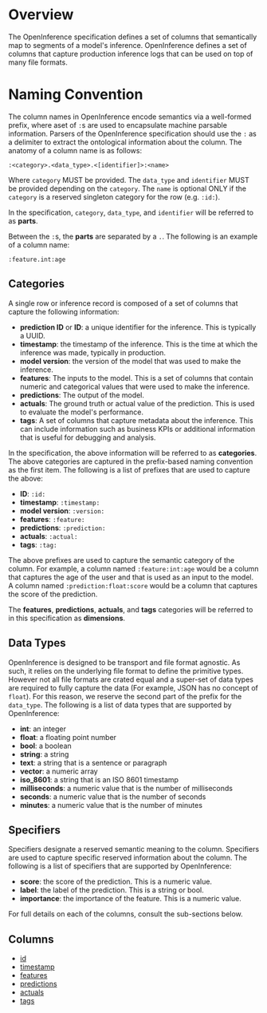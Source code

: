 # Overview

The OpenInference specification defines a set of columns that semantically map to segments of a model's inference. OpenInference defines a set of columns that capture production inference logs that can be used on top of many file formats.

# Naming Convention

The column names in OpenInference encode semantics via a well-formed prefix, where aset of `:`s are used to encapsulate machine parsable information. Parsers of the OpenInference specification should use the `:` as a delimiter to extract the ontological information about the column. The anatomy of a column name is as follows:

```
:<category>.<data_type>.<[identifier]>:<name>
```

Where `category` MUST be provided. The `data_type` and `identifier` MUST be provided depending on the `category`. The `name` is optional ONLY if the `category` is a reserved singleton category for the row (e.g. `:id:`).

In the specification, `category`, `data_type`, and `identifier` will be referred to as **parts**.

Between the `:`s, the **parts** are separated by a `.`. The following is an example of a column name:

```
:feature.int:age
```

## Categories

A single row or inference record is composed of a set of columns that capture the following information:

-   **prediction ID** or **ID**: a unique identifier for the inference. This is typically a UUID.
-   **timestamp**: the timestamp of the inference. This is the time at which the inference was made, typically in production.
-   **model version**: the version of the model that was used to make the inference.
-   **features**: The inputs to the model. This is a set of columns that contain numeric and categorical values that were used to make the inference.
-   **predictions**: The output of the model.
-   **actuals**: The ground truth or actual value of the prediction. This is used to evaluate the model's performance.
-   **tags**: A set of columns that capture metadata about the inference. This can include information such as business KPIs or additional information that is useful for debugging and analysis.

In the specification, the above information will be referred to as **categories**. The above categories are captured in the prefix-based naming convention as the first item. The following is a list of prefixes that are used to capture the above:

-   **ID**: `:id:`
-   **timestamp**: `:timestamp:`
-   **model version**: `:version:`
-   **features**: `:feature:`
-   **predictions**: `:prediction:`
-   **actuals**: `:actual:`
-   **tags**: `:tag:`

The above prefixes are used to capture the semantic category of the column. For example, a column named `:feature:int:age` would be a column that captures the age of the user and that is used as an input to the model. A column named `:prediction:float:score` would be a column that captures the score of the prediction.

The **features**, **predictions**, **actuals**, and **tags** categories will be referred to in this specification as **dimensions**.

## Data Types

OpenInference is designed to be transport and file format agnostic. As such, it relies on the underlying file format to define the primitive types. However not all file formats are crated equal and a super-set of data types are required to fully capture the data (For example, JSON has no concept of `float`). For this reason, we reserve the second part of the prefix for the `data_type`. The following is a list of data types that are supported by OpenInference:

-   **int**: an integer
-   **float**: a floating point number
-   **bool**: a boolean
-   **string**: a string
-   **text**: a string that is a sentence or paragraph
-   **vector**: a numeric array
-   **iso_8601**: a string that is an ISO 8601 timestamp
-   **milliseconds**: a numeric value that is the number of milliseconds
-   **seconds**: a numeric value that is the number of seconds
-   **minutes**: a numeric value that is the number of minutes

## Specifiers

Specifiers designate a reserved semantic meaning to the column. Specifiers are used to capture specific reserved information about the column. The following is a list of specifiers that are supported by OpenInference:

-   **score**: the score of the prediction. This is a numeric value.
-   **label**: the label of the prediction. This is a string or bool.
-   **importance**: the importance of the feature. This is a numeric value.

For full details on each of the columns, consult the sub-sections below.

## Columns

-   [id](./id.md)
-   [timestamp](./timestamp.md)
-   [features](./feature.md)
-   [predictions](./prediction.md)
-   [actuals](./actual.md)
-   [tags](./tag.md)
